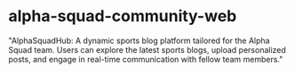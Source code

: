 # alpha-squad-community-web
"AlphaSquadHub: A dynamic sports blog platform tailored for the Alpha Squad team. Users can explore the latest sports blogs, upload personalized posts, and engage in real-time communication with fellow team members."
